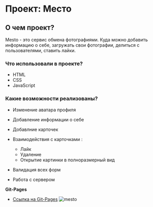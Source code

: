 # Проект: Место

## О чем проект? 

Mesto - это сервис обмена фотографиями. Куда можно добавить информацию о себе, загружать свои фотографии, делиться с пользователями, ставить лайки. 

### Что использовали в проекте? 

* HTML
* CSS
* JavaScript

### Какие возможности реализованы? 

* Изменение аватара профиля

* Добавление информации о себе

* Добавлние карточек

* Взаимодействия с карточками : 

    * Лайк
    * Удаление
    * Открытие картинки в полноразмерный вид

* Валидация всех форм

* Работа с сервером


**Git-Pages**

* [Ссылка на Git-Pages](https://anastasiyadanilova.github.io/mesto/)
![mesto](https://user-images.githubusercontent.com/93146397/233844530-50697a47-bfdc-4fc6-99d5-ed92f8512e7c.PNG)
